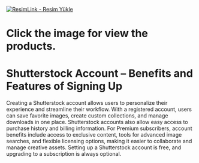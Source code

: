 <a href="https://www.digitallicenses.net/?product_cat=&post_type=product&s=shutterstock&btnSubmit=" title="ResimLink - Resim Yükle"><img src="https://github.com/user-attachments/assets/369ae00a-6d9e-4f44-afbd-11a9373ae015" title="ResimLink - Resim Yükle" alt="ResimLink - Resim Yükle"></a>
# Click the image for view the products.

# Shutterstock Account – Benefits and Features of Signing Up
Creating a Shutterstock account allows users to personalize their experience and streamline their workflow. With a registered account, users can save favorite images, create custom collections, and manage downloads in one place. Shutterstock accounts also allow easy access to purchase history and billing information. For Premium subscribers, account benefits include access to exclusive content, tools for advanced image searches, and flexible licensing options, making it easier to collaborate and manage creative assets. Setting up a Shutterstock account is free, and upgrading to a subscription is always optional.
